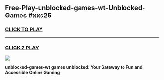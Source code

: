 
## Free-Play-unblocked-games-wt-Unblocked-Games #xxs25
<h3>
<a href="https://news.freeplayer.one?title=unblocked-games-wt&ref=8M">CLICK TO PLAY</a></h3>
<hr>

<h3>
<a href="https://news.freeplayer.one?title=unblocked-games-wt&ref=8M">CLICK 2 PLAY</a>
  
</h3>

<a href="https://news.freeplayer.one?title=unblocked-games-wt&ref=8M"><img src="https://clearcache.store/games.png"></a>


**unblocked-games-wt games unblocked: Your Gateway to Fun and Accessible Online Gaming**
